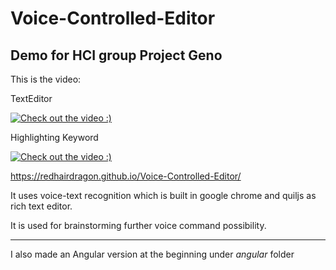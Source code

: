 # Voice-Controlled-Editor
## Demo for HCI group Project Geno ##

This is the video:

TextEditor

[![Check out the video :)](https://img.youtube.com/vi/gdreOO15JbU/0.jpg)](https://youtu.be/gdreOO15JbU)

Highlighting Keyword

[![Check out the video :)](https://img.youtube.com/vi/Olg5xwLP54c/0.jpg)](https://youtu.be/Olg5xwLP54c)


https://redhairdragon.github.io/Voice-Controlled-Editor/

It uses  voice-text recognition which is built in google chrome and quiljs as rich text editor.

It is used for brainstorming further voice command possibility.



----

I also made an Angular version at the beginning under *angular* folder

